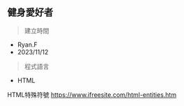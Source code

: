## 健身愛好者  

> 建立時間  
- Ryan.F
- 2023/11/12  

> 程式語言  
- HTML

HTML特殊符號
https://www.ifreesite.com/html-entities.htm

